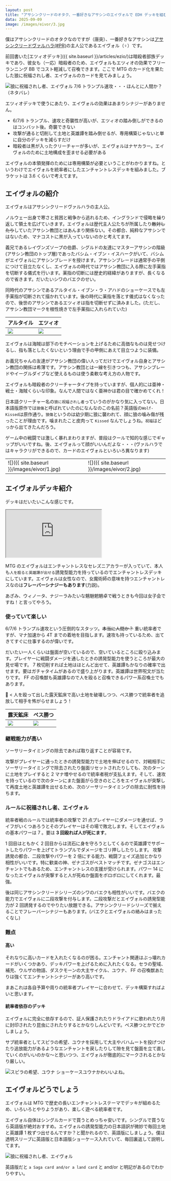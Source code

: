 ```yaml
---
layout: post
title: "アサシンクリードのオタク、一番好きなアサシンのエイヴォルで EDH デッキを組む"
data: 2025-09-09
image: /images/eivor/3.jpg
---
```

僕はアサシンクリードのオタクなのですが（唐突）、一番好きなアサシンは[アサシンクリードヴァルハラ(#PR)](https://amzn.to/4mVlsEw)の主人公であるエイヴォル（♀）です。

前回書いた[エツィオデッキ]({{ site.baseurl }}/articles/ezio/)は暗殺者部族デッキであり、彼女も（一応）暗殺者のため、エイヴォルもエツィオの効果でフリーランニング BB でコスト軽減して召喚できます。ここで MTG のカード化を果たした狼に祝福されし者、エイヴォルのカードを見てみましょう。

![狼に祝福されし者、エイヴォル](https://api.scryfall.com/cards/acr/54/ja?format=image&version=normal)
7/6 トランプル速攻・・・ほんとに人間か？（ネタバレ）

エツィオデッキで使うにあたり、エイヴォルの効果はあまりシナジーがありません。
- 6/7/6 トランプル、速攻と奇襲性が高いが、エツィオの踏み倒しができるのはコンバット後。奇襲できない
- 攻撃が通ると切削して土地と英雄譚を踏み倒せるが、専用構築じゃないと単に自分のデッキを減らすだけ
- 暗殺者は黒が入ったクリーチャーが多いが、エイヴォルはナヤカラー。エイヴォルのために土地構成を歪ませる必要がある

エイヴォルの本領発揮のためには専用構築が必要ということがわかりますね。というわけでエイヴォルを統率者にしたエンチャントレスデッキを組みました。ブラケットは 3.6 くらいで考えてます。

## エイヴォルの紹介

エイヴォルはアサシンクリードヴァルハラの主人公。

ノルウェー出身で寒さと貧困と戦争から逃れるため、イングランドで侵略を繰り返して領土を広げていきます。エイヴォルは歴代主人公たちが所属したり~~敵対したり~~していたアサシン教団とはあんまり関係ない。その都合、純粋なアサシンではないため、マナコストに黒が入っていないのかと考えてます。

義兄である<span class="card-hover" data-scry="acr/66/ja">レイヴンズソープの伯爵、シグルド</span>の友達にマスターアサシンの階級(アサシン教団のトップ層)であった<span class="card-hover" data-scry="acr/49/ja">バシム・イブン・イスハーク</span>がいて、バシムがエイヴォルに<span class="card-hover" data-scry="acr/73/ja">アサシンブレード</span>を授けます。アサシンブレードは通常手の平側につけて目立たなくし、エイヴォルの時代ではアサシン教団に入る際に左手薬指を切断する儀式を行います。薬指の切断には歴史的経緯がありますが、長くなるので省きます。だいたい<span class="card-hover" data-scry="acr/50/ja">シワのバエク</span>のせい。

同時代のアサシンであるアルタイル・イブン・ラ・アハドのショーケースでも左手薬指が切断されて描かれています。後の時代に薬指を落とす儀式はなくなったので、後世のアサシンであるエツィオは指を切断せずに済みました。(ただし、アサシン教団マークを根性焼きで左手薬指に入れられていた)

| アルタイル | エツィオ                                                                      |
| --- | ------------------------------------------------------------------------- |
| ![](https://api.scryfall.com/cards/acr/137/ja?format=image&version=large) | ![](https://api.scryfall.com/cards/acr/131/ja?format=image&version=large) |

エイヴォルは海賊は部下のモチベーションを上げるために高価なものは見せつけるし、指も落としたくないという理由で手の甲側にあえて目立つように装備。

お義兄ちゃんの友達がアサシン教団の偉い人ってだけでエイヴォル自身とアサシン教団の関係は希薄です。アサシン教団とは一線を引きつつも、アサシンブレードや<span class="card-hover" data-scry="acr/77/ja">イーグルダイブ</span>など使えるものは使う柔軟な考え方の人物です。

エイヴォルも暗殺者のクリーチャータイプを持っていますが、個人的には亜神・戦士・海賊くらいな印象。なんで人間ではなく亜神かは君の目で確かめてくれ！

日本語クリーチャー名の`狼に祝福されし者`っていうのがかなり気に入ってない。日本語版原作では`狼傷`と呼ばれていたのになんなのこの名前？英語版の`Wolf-Kissed`は原作通り。`狼傷`というのは幼少期に狼に襲われて、顔に狼の噛み傷が残ったことが理由です。噛まれたこと皮肉って `Kissed` なんでしょうね。`祝福`はどっから出てきたんだろう。

ゲーム中の戦闘では激しく暴れまわりますが、普段はクールで知的な感じでギャップがいいですね。後、エイヴォルって顔がいいんだよな・・・(ヴァルハラではキャラクリができるので、カードのエイヴォルといろいろ異なります)

|  |  |
| --- | --- |
| ![]({{ site.baseurl }}/images/eivor/1.jpg) | ![]({{ site.baseurl }}/images/eivor/2.jpg) |


## エイヴォルデッキ紹介

デッキはだいたいこんな感じです。
<div class="embed-moxfield">
<iframe src="https://moxfield.com/embed/-QoDXTvMyUWNpLM-qAPAHQ?sortBy=manaCost&hideTotal=true&includeMana=true" loading="lazy" allowfullscreen></iframe>
</div>

MTG のエイヴォルはエンチャントレスなセレズニアカラーが入っていて、本人も`人を殴ると英雄譚が出せる`誘発型能力を持っているのでエンチャントレスデッキにしています。エイヴォルは女性なので、女魔術師の意味を持つエンチャントレスなのは**フレーバーシナジーもあります**(力説)。

<span class="card-hover" data-scry="cmm/74/ja">あざみ</span>、<span class="card-hover" data-scry="iko/216/ja">ウィノータ</span>、<span class="card-hover" data-scry="bbd/62/ja">ナジーラ</span>みたいな魑魅魍魎卓で戦うときも今回は女子会ですね！と言ってやろう。

### 使っていて楽しい

6/7/6 トランプル速攻という圧倒的なスタッツ。~~本当に人間か？~~
重い統率者ですが、マナ加速から 4T までの着地を目指します。速攻も持っているため、出てきてすぐに仕事するのが偉いです。

だいたい一人くらいは盤面が空いているので、空いているところに殴り込みます。プレイヤーに戦闘ダメージを通したときの誘発型能力を使うところが最大の見せ場です。 7 枚切削すれば土地はほとんど出せて、英雄譚もかなりの確率で出せます。要はガチャタイムがあるので盛り上がります。英雄譚は世界呪文が当たりです。 FF の召喚獣も英雄譚なので人を殴ると召喚できるパワー系召喚士でもあります。

🐬 < 人を殴って出した露天鉱床で高い土地を破壊しつつ、ペス勝つで統率者を追放して相手を怖がらせましょう！

| 露天鉱床                                                                      | ペス勝つ                                                                     |
| ------------------------------------------------------------------------- | ------------------------------------------------------------------------ |
| ![](https://api.scryfall.com/cards/vma/316/en?format=image&version=large) | ![](https://api.scryfall.com/cards/thb/13/ja?format=image&version=large) |

### 継戦能力が高い

ソーサリータイミングの除去であれば取り返すことが容易です。

攻撃がプレイヤーに通ったときの誘発型能力で土地を伸ばせるので、対戦相手にソーサリータイミングで除去されたり盤面リセットされたりしても、次のターンに土地をプレイすると 2 マナ増やせるので統率者税が支払えます。そして、速攻を持っているので次のターンにまた盤面がら空きのところをエイヴォルが突撃して再度土地と英雄譚を出せるため、次のソーサリータイミングの除去に耐性を持ちます。

### ルールに祝福されし者、エイヴォル

統率者戦のルールでは統率者の攻撃で 21 点プレイヤーにダメージを通せば、ライフがいくつあろうとそのプレイヤーはその場で敗北します。そしてエイヴォルの基本パワーは 7 。要は **3 回殴れば人が死にます**。

1 回目はともかく 2 回目からは流石に身を守ろうとしてくるので英雄譚でサポートしたりパワーを上げてトランプルでダメージをゴリ押ししたりします。
攻撃誘発の都合、二段攻撃やパワーを 2 倍にする能力、戦闘フェイズ追加とかなり相性がいいです。特に<span class="card-hover" data-scry="lcc/295/ja">歓楽の神、ゼナゴス</span>がベストマッチです。ゼナゴスはエンチャントでもあるため、エンチャントレスの支援が受けられます。パワー 14 になったエイヴォルが突撃すると人が死ぬか盤面をボロボロにしてくれます。最強。

後は同じアサシンクリードシリーズのシワのバエクも相性がいいです。バエクの能力でエイヴォルに二段攻撃を付与します。二段攻撃だとエイヴォルの誘発型能力が 2 回誘発するのでやりたい放題できる。アサシンクリードシリーズで揃えることでフレーバーシナジーもあります。(バエクとエイヴォルの絡みはまったくなし)

### 難点

#### 高い

それなりに高いカードを入れたくなるのが困る。エンチャント関連はぶっ壊れカードがいくつかあり、デッキパワーを上げるために入れたくなる。<span class="card-hover" data-scry="usg/325/en">セラの聖域</span>、<span class="card-hover" data-scry="uds/15/en">補充</span>、<span class="card-hover" data-scry="mh2/259/ja">ウルザの物語</span>、ダスクモーンの大主サイクル、ユウナ、 FF の召喚獣あたりは強くてエンチャントシナジーがあり高いです。

まあこれは各自予算や周りの統率者プレイヤーに合わせて、デッキ構築すればよいと思います。

#### 統率者依存のデッキ

エイヴォルに完全に依存するので、<span class="card-hover" data-scry="fdn/168/ja">証人保護</span>されたり<span class="card-hover" data-scry="cmm/324/ja">ドライアドに歌われたり</span><span class="card-hover" data-scry="inr/69/en">月に封印されたり</span><span class="card-hover" data-scry="cmm/21/ja">昆虫にされたり</span>するとかなりしんどいです。ペス勝つとかでどかしましょう。

サブ統率者としてスピラの希望、ユウナを採用して大主やバハムートを投げつけたり追放能力があるようなエンチャントを戻したりして隙を見て盤面を立て直していくのがいいのかな〜と思いつつ、エイヴォルが徹底的にマークされるとかなり厳しい。

![スピラの希望、ユウナ](https://api.scryfall.com/cards/fin/404/en?format=image&version=normal)
ショーケースユウナかわいいよね。

## エイヴォルどうでしょう

エイヴォルは MTG で歴史の長いエンチャントレステーマでデッキが組めるため、いろいろとやりようがあり、楽しく遊べる統率者です。

エイヴォル自体はシングルカードで買うとめっちゃ安いです。シングルで買うなら英語版が絶対おすすめ。エイヴォルの誘発型能力の日本語訳が微妙で毎回土地と英雄譚 1 枚ずつ出せるんですか？と聞かれるので、英語版にしましょう。僕は透明スリーブに英語版と日本語版ショーケース入れていて、毎回裏返して説明してます。

![狼に祝福されし者、エイヴォル](https://api.scryfall.com/cards/acr/54/en?format=image&version=normal)

英語版だと `a Saga card and/or a land card` と and/or と明記があるのでわかりやすい。